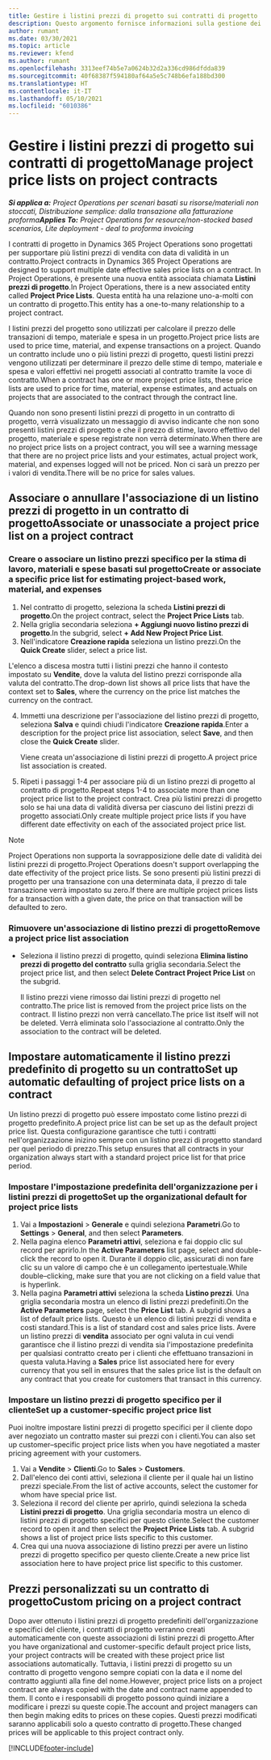 ```yaml
---
title: Gestire i listini prezzi di progetto sui contratti di progetto
description: Questo argomento fornisce informazioni sulla gestione dei listini prezzi di progetto sui contratti di progetto.
author: rumant
ms.date: 03/30/2021
ms.topic: article
ms.reviewer: kfend
ms.author: rumant
ms.openlocfilehash: 3313eef74b5e7a0624b32d2a336cd986dfdda839
ms.sourcegitcommit: 40f68387f594180af64a5e5c748b6efa188bd300
ms.translationtype: HT
ms.contentlocale: it-IT
ms.lasthandoff: 05/10/2021
ms.locfileid: "6010386"
---
```

# <a name="manage-project-price-lists-on-project-contracts"></a><span data-ttu-id="6daa5-103">Gestire i listini prezzi di progetto sui contratti di progetto</span><span class="sxs-lookup"><span data-stu-id="6daa5-103">Manage project price lists on project contracts</span></span>

<span data-ttu-id="6daa5-104">_**Si applica a:** Project Operations per scenari basati su risorse/materiali non stoccati, Distribuzione semplice: dalla transazione alla fatturazione proforma_</span><span class="sxs-lookup"><span data-stu-id="6daa5-104">_**Applies To:** Project Operations for resource/non-stocked based scenarios, Lite deployment - deal to proforma invoicing_</span></span>

<span data-ttu-id="6daa5-105">I contratti di progetto in Dynamics 365 Project Operations sono progettati per supportare più listini prezzi di vendita con data di validità in un contratto.</span><span class="sxs-lookup"><span data-stu-id="6daa5-105">Project contracts in Dynamics 365 Project Operations are designed to support multiple date effective sales price lists on a contract.</span></span> <span data-ttu-id="6daa5-106">In Project Operations, è presente una nuova entità associata chiamata **Listini prezzi di progetto**.</span><span class="sxs-lookup"><span data-stu-id="6daa5-106">In Project Operations, there is a new associated entity called **Project Price Lists**.</span></span> <span data-ttu-id="6daa5-107">Questa entità ha una relazione uno-a-molti con un contratto di progetto.</span><span class="sxs-lookup"><span data-stu-id="6daa5-107">This entity has a one-to-many relationship to a project contract.</span></span>

<span data-ttu-id="6daa5-108">I listini prezzi del progetto sono utilizzati per calcolare il prezzo delle transazioni di tempo, materiale e spesa in un progetto.</span><span class="sxs-lookup"><span data-stu-id="6daa5-108">Project price lists are used to price time, material, and expense transactions on a project.</span></span> <span data-ttu-id="6daa5-109">Quando un contratto include uno o più listini prezzi di progetto, questi listini prezzi vengono utilizzati per determinare il prezzo delle stime di tempo, materiale e spesa e valori effettivi nei progetti associati al contratto tramite la voce di contratto.</span><span class="sxs-lookup"><span data-stu-id="6daa5-109">When a contract has one or more project price lists, these price lists are used to price for time, material, expense estimates, and actuals on projects that are associated to the contract through the contract line.</span></span>

<span data-ttu-id="6daa5-110">Quando non sono presenti listini prezzi di progetto in un contratto di progetto, verrà visualizzato un messaggio di avviso indicante che non sono presenti listini prezzi di progetto e che il prezzo di stime, lavoro effettivo del progetto, materiale e spese registrate non verrà determinato.</span><span class="sxs-lookup"><span data-stu-id="6daa5-110">When there are no project price lists on a project contract, you will see a warning message that there are no project price lists and your estimates, actual project work, material, and expenses logged will not be priced.</span></span> <span data-ttu-id="6daa5-111">Non ci sarà un prezzo per i valori di vendita.</span><span class="sxs-lookup"><span data-stu-id="6daa5-111">There will be no price for sales values.</span></span>

## <a name="associate-or-unassociate-a-project-price-list-on-a-project-contract"></a><span data-ttu-id="6daa5-112">Associare o annullare l'associazione di un listino prezzi di progetto in un contratto di progetto</span><span class="sxs-lookup"><span data-stu-id="6daa5-112">Associate or unassociate a project price list on a project contract</span></span>

### <a name="create-or-associate-a-specific-price-list-for-estimating-project-based-work-material-and-expenses"></a><span data-ttu-id="6daa5-113">Creare o associare un listino prezzi specifico per la stima di lavoro, materiali e spese basati sul progetto</span><span class="sxs-lookup"><span data-stu-id="6daa5-113">Create or associate a specific price list for estimating project-based work, material, and expenses</span></span>

1. <span data-ttu-id="6daa5-114">Nel contratto di progetto, seleziona la scheda **Listini prezzi di progetto**.</span><span class="sxs-lookup"><span data-stu-id="6daa5-114">On the project contract, select the **Project Price Lists** tab.</span></span>
2. <span data-ttu-id="6daa5-115">Nella griglia secondaria seleziona **+ Aggiungi nuovo listino prezzi di progetto**.</span><span class="sxs-lookup"><span data-stu-id="6daa5-115">In the subgrid, select **+ Add New Project Price List**.</span></span>
3. <span data-ttu-id="6daa5-116">Nell'indicatore **Creazione rapida** seleziona un listino prezzi.</span><span class="sxs-lookup"><span data-stu-id="6daa5-116">On the **Quick Create** slider, select a price list.</span></span> 

  <span data-ttu-id="6daa5-117">L'elenco a discesa mostra tutti i listini prezzi che hanno il contesto impostato su **Vendite**, dove la valuta del listino prezzi corrisponde alla valuta del contratto.</span><span class="sxs-lookup"><span data-stu-id="6daa5-117">The drop-down list shows all price lists that have the context set to **Sales**, where the currency on the price list matches the currency on the contract.</span></span>
  
4. <span data-ttu-id="6daa5-118">Immetti una descrizione per l'associazione del listino prezzi di progetto, seleziona **Salva** e quindi chiudi l'indicatore **Creazione rapida**.</span><span class="sxs-lookup"><span data-stu-id="6daa5-118">Enter a description for the project price list association, select **Save**, and then close the **Quick Create** slider.</span></span>

   <span data-ttu-id="6daa5-119">Viene creata un'associazione di listini prezzi di progetto.</span><span class="sxs-lookup"><span data-stu-id="6daa5-119">A project price list association is created.</span></span>
   
5. <span data-ttu-id="6daa5-120">Ripeti i passaggi 1-4 per associare più di un listino prezzi di progetto al contratto di progetto.</span><span class="sxs-lookup"><span data-stu-id="6daa5-120">Repeat steps 1-4 to associate more than one project price list to the project contract.</span></span> <span data-ttu-id="6daa5-121">Crea più listini prezzi di progetto solo se hai una data di validità diversa per ciascuno dei listini prezzi di progetto associati.</span><span class="sxs-lookup"><span data-stu-id="6daa5-121">Only create multiple project price lists if you have different date effectivity on each of the associated project price list.</span></span>

> [!NOTE]
> <span data-ttu-id="6daa5-122">Project Operations non supporta la sovrapposizione delle date di validità dei listini prezzi di progetto.</span><span class="sxs-lookup"><span data-stu-id="6daa5-122">Project Operations doesn't support overlapping the date effectivity of the project price lists.</span></span> <span data-ttu-id="6daa5-123">Se sono presenti più listini prezzi di progetto per una transazione con una determinata data, il prezzo di tale transazione verrà impostato su zero.</span><span class="sxs-lookup"><span data-stu-id="6daa5-123">If there are multiple project prices lists for a transaction with a given date, the price on that transaction will be defaulted to zero.</span></span>

### <a name="remove-a-project-price-list-association"></a><span data-ttu-id="6daa5-124">Rimuovere un'associazione di listino prezzi di progetto</span><span class="sxs-lookup"><span data-stu-id="6daa5-124">Remove a project price list association</span></span>

- <span data-ttu-id="6daa5-125">Seleziona il listino prezzi di progetto, quindi seleziona **Elimina listino prezzi di progetto del contratto** sulla griglia secondaria.</span><span class="sxs-lookup"><span data-stu-id="6daa5-125">Select the project price list, and then select **Delete Contract Project Price List** on the subgrid.</span></span> 

  <span data-ttu-id="6daa5-126">Il listino prezzi viene rimosso dai listini prezzi di progetto nel contratto.</span><span class="sxs-lookup"><span data-stu-id="6daa5-126">The price list is removed from the project price lists on the contract.</span></span> <span data-ttu-id="6daa5-127">Il listino prezzi non verrà cancellato.</span><span class="sxs-lookup"><span data-stu-id="6daa5-127">The price list itself will not be deleted.</span></span> <span data-ttu-id="6daa5-128">Verrà eliminata solo l'associazione al contratto.</span><span class="sxs-lookup"><span data-stu-id="6daa5-128">Only the association to the contract will be deleted.</span></span>

## <a name="set-up-automatic-defaulting-of-project-price-lists-on-a-contract"></a><span data-ttu-id="6daa5-129">Impostare automaticamente il listino prezzi predefinito di progetto su un contratto</span><span class="sxs-lookup"><span data-stu-id="6daa5-129">Set up automatic defaulting of project price lists on a contract</span></span>

<span data-ttu-id="6daa5-130">Un listino prezzi di progetto può essere impostato come listino prezzi di progetto predefinito.</span><span class="sxs-lookup"><span data-stu-id="6daa5-130">A project price list can be set up as the default project price list.</span></span> <span data-ttu-id="6daa5-131">Questa configurazione garantisce che tutti i contratti nell'organizzazione inizino sempre con un listino prezzi di progetto standard per quel periodo di prezzo.</span><span class="sxs-lookup"><span data-stu-id="6daa5-131">This setup ensures that all contracts in your organization always start with a standard project price list for that price period.</span></span>

### <a name="set-up-the-organizational-default-for-project-price-lists"></a><span data-ttu-id="6daa5-132">Impostare l'impostazione predefinita dell'organizzazione per i listini prezzi di progetto</span><span class="sxs-lookup"><span data-stu-id="6daa5-132">Set up the organizational default for project price lists</span></span>

1. <span data-ttu-id="6daa5-133">Vai a **Impostazioni** > **Generale** e quindi seleziona **Parametri**.</span><span class="sxs-lookup"><span data-stu-id="6daa5-133">Go to **Settings** > **General**, and then select **Parameters**.</span></span>
2. <span data-ttu-id="6daa5-134">Nella pagina elenco **Parametri attivi**, seleziona e fai doppio clic sul record per aprirlo.</span><span class="sxs-lookup"><span data-stu-id="6daa5-134">In the **Active Parameters** list page, select and double-click the record to open it.</span></span> <span data-ttu-id="6daa5-135">Durante il doppio clic, assicurati di non fare clic su un valore di campo che è un collegamento ipertestuale.</span><span class="sxs-lookup"><span data-stu-id="6daa5-135">While double–clicking, make sure that you are not clicking on a field value that is hyperlink.</span></span> 
3. <span data-ttu-id="6daa5-136">Nella pagina **Parametri attivi** seleziona la scheda **Listino prezzi**. Una griglia secondaria mostra un elenco di listini prezzi predefiniti.</span><span class="sxs-lookup"><span data-stu-id="6daa5-136">On the **Active Parameters** page, select the **Price List** tab. A subgrid shows a list of default price lists.</span></span> <span data-ttu-id="6daa5-137">Questo è un elenco di listini prezzi di vendita e costi standard.</span><span class="sxs-lookup"><span data-stu-id="6daa5-137">This is a list of standard cost and sales price lists.</span></span> <span data-ttu-id="6daa5-138">Avere un listino prezzi di **vendita** associato per ogni valuta in cui vendi garantisce che il listino prezzi di vendita sia l'impostazione predefinita per qualsiasi contratto creato per i clienti che effettuano transazioni in questa valuta.</span><span class="sxs-lookup"><span data-stu-id="6daa5-138">Having a **Sales** price list associated here for every currency that you sell in ensures that the sales price list is the default on any contract that you create for customers that transact in this currency.</span></span>

### <a name="set-up-a-customer-specific-project-price-list"></a><span data-ttu-id="6daa5-139">Impostare un listino prezzi di progetto specifico per il cliente</span><span class="sxs-lookup"><span data-stu-id="6daa5-139">Set up a customer-specific project price list</span></span>

<span data-ttu-id="6daa5-140">Puoi inoltre impostare listini prezzi di progetto specifici per il cliente dopo aver negoziato un contratto master sui prezzi con i clienti.</span><span class="sxs-lookup"><span data-stu-id="6daa5-140">You can also set up customer–specific project price lists when you have negotiated a master pricing agreement with your customers.</span></span>

1. <span data-ttu-id="6daa5-141">Vai a **Vendite** > **Clienti**.</span><span class="sxs-lookup"><span data-stu-id="6daa5-141">Go to **Sales** > **Customers**.</span></span>
2. <span data-ttu-id="6daa5-142">Dall'elenco dei conti attivi, seleziona il cliente per il quale hai un listino prezzi speciale.</span><span class="sxs-lookup"><span data-stu-id="6daa5-142">From the list of active accounts, select the customer for whom have special price list.</span></span>
3. <span data-ttu-id="6daa5-143">Seleziona il record del cliente per aprirlo, quindi seleziona la scheda **Listini prezzi di progetto**. Una griglia secondaria mostra un elenco di listini prezzi di progetto specifici per questo cliente.</span><span class="sxs-lookup"><span data-stu-id="6daa5-143">Select the customer record to open it and then select the **Project Price Lists** tab. A subgrid shows a list of project price lists specific to this customer.</span></span> 
4. <span data-ttu-id="6daa5-144">Crea qui una nuova associazione di listino prezzi per avere un listino prezzi di progetto specifico per questo cliente.</span><span class="sxs-lookup"><span data-stu-id="6daa5-144">Create a new price list association here to have project price list specific to this customer.</span></span>

## <a name="custom-pricing-on-a-project-contract"></a><span data-ttu-id="6daa5-145">Prezzi personalizzati su un contratto di progetto</span><span class="sxs-lookup"><span data-stu-id="6daa5-145">Custom pricing on a project contract</span></span>

<span data-ttu-id="6daa5-146">Dopo aver ottenuto i listini prezzi di progetto predefiniti dell'organizzazione e specifici del cliente, i contratti di progetto verranno creati automaticamente con queste associazioni di listini prezzi di progetto.</span><span class="sxs-lookup"><span data-stu-id="6daa5-146">After you have organizational and customer-specific default project price lists, your project contracts will be created with these project price list associations automatically.</span></span> <span data-ttu-id="6daa5-147">Tuttavia, i listini prezzi di progetto su un contratto di progetto vengono sempre copiati con la data e il nome del contratto aggiunti alla fine del nome.</span><span class="sxs-lookup"><span data-stu-id="6daa5-147">However, project price lists on a project contract are always copied with the date and contract name appended to them.</span></span> <span data-ttu-id="6daa5-148">Il conto e i responsabili di progetto possono quindi iniziare a modificare i prezzi su queste copie.</span><span class="sxs-lookup"><span data-stu-id="6daa5-148">The account and project managers can then begin making edits to prices on these copies.</span></span> <span data-ttu-id="6daa5-149">Questi prezzi modificati saranno applicabili solo a questo contratto di progetto.</span><span class="sxs-lookup"><span data-stu-id="6daa5-149">These changed prices will be applicable to this project contract only.</span></span>


[!INCLUDE[footer-include](../includes/footer-banner.md)]
